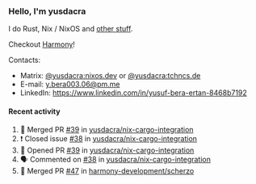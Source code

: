 ### Hello, I'm yusdacra

I do Rust, Nix / NixOS and [other stuff](https://yusdacra.gitlab.io/about).

Checkout [Harmony](https://github.com/harmony-development)!

Contacts:
- Matrix: [@yusdacra:nixos.dev](https://matrix.to/#/@yusdacra:nixos.dev) or [@yusdacra:tchncs.de](https://matrix.to/#/@yusdacra:tchncs.de)
- E-mail: y.bera003.06@pm.me
- LinkedIn: https://www.linkedin.com/in/yusuf-bera-ertan-8468b7192

#### Recent activity

<!--START_SECTION:activity-->
1. 🎉 Merged PR [#39](https://github.com/yusdacra/nix-cargo-integration/pull/39) in [yusdacra/nix-cargo-integration](https://github.com/yusdacra/nix-cargo-integration)
2. ❗️ Closed issue [#38](https://github.com/yusdacra/nix-cargo-integration/issues/38) in [yusdacra/nix-cargo-integration](https://github.com/yusdacra/nix-cargo-integration)
3. 💪 Opened PR [#39](https://github.com/yusdacra/nix-cargo-integration/pull/39) in [yusdacra/nix-cargo-integration](https://github.com/yusdacra/nix-cargo-integration)
4. 🗣 Commented on [#38](https://github.com/yusdacra/nix-cargo-integration/issues/38) in [yusdacra/nix-cargo-integration](https://github.com/yusdacra/nix-cargo-integration)
5. 🎉 Merged PR [#47](https://github.com/harmony-development/scherzo/pull/47) in [harmony-development/scherzo](https://github.com/harmony-development/scherzo)
<!--END_SECTION:activity-->
